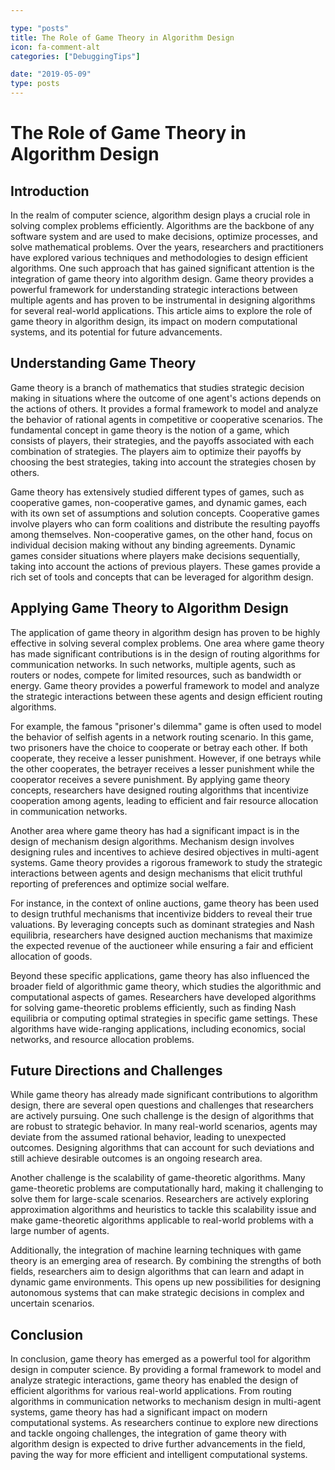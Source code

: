 ```yaml
---

type: "posts"
title: The Role of Game Theory in Algorithm Design
icon: fa-comment-alt
categories: ["DebuggingTips"]

date: "2019-05-09"
type: posts
---
```





# The Role of Game Theory in Algorithm Design

## Introduction

In the realm of computer science, algorithm design plays a crucial role in solving complex problems efficiently. Algorithms are the backbone of any software system and are used to make decisions, optimize processes, and solve mathematical problems. Over the years, researchers and practitioners have explored various techniques and methodologies to design efficient algorithms. One such approach that has gained significant attention is the integration of game theory into algorithm design. Game theory provides a powerful framework for understanding strategic interactions between multiple agents and has proven to be instrumental in designing algorithms for several real-world applications. This article aims to explore the role of game theory in algorithm design, its impact on modern computational systems, and its potential for future advancements.

## Understanding Game Theory

Game theory is a branch of mathematics that studies strategic decision making in situations where the outcome of one agent's actions depends on the actions of others. It provides a formal framework to model and analyze the behavior of rational agents in competitive or cooperative scenarios. The fundamental concept in game theory is the notion of a game, which consists of players, their strategies, and the payoffs associated with each combination of strategies. The players aim to optimize their payoffs by choosing the best strategies, taking into account the strategies chosen by others.

Game theory has extensively studied different types of games, such as cooperative games, non-cooperative games, and dynamic games, each with its own set of assumptions and solution concepts. Cooperative games involve players who can form coalitions and distribute the resulting payoffs among themselves. Non-cooperative games, on the other hand, focus on individual decision making without any binding agreements. Dynamic games consider situations where players make decisions sequentially, taking into account the actions of previous players. These games provide a rich set of tools and concepts that can be leveraged for algorithm design.

## Applying Game Theory to Algorithm Design

The application of game theory in algorithm design has proven to be highly effective in solving several complex problems. One area where game theory has made significant contributions is in the design of routing algorithms for communication networks. In such networks, multiple agents, such as routers or nodes, compete for limited resources, such as bandwidth or energy. Game theory provides a powerful framework to model and analyze the strategic interactions between these agents and design efficient routing algorithms.

For example, the famous "prisoner's dilemma" game is often used to model the behavior of selfish agents in a network routing scenario. In this game, two prisoners have the choice to cooperate or betray each other. If both cooperate, they receive a lesser punishment. However, if one betrays while the other cooperates, the betrayer receives a lesser punishment while the cooperator receives a severe punishment. By applying game theory concepts, researchers have designed routing algorithms that incentivize cooperation among agents, leading to efficient and fair resource allocation in communication networks.

Another area where game theory has had a significant impact is in the design of mechanism design algorithms. Mechanism design involves designing rules and incentives to achieve desired objectives in multi-agent systems. Game theory provides a rigorous framework to study the strategic interactions between agents and design mechanisms that elicit truthful reporting of preferences and optimize social welfare.

For instance, in the context of online auctions, game theory has been used to design truthful mechanisms that incentivize bidders to reveal their true valuations. By leveraging concepts such as dominant strategies and Nash equilibria, researchers have designed auction mechanisms that maximize the expected revenue of the auctioneer while ensuring a fair and efficient allocation of goods.

Beyond these specific applications, game theory has also influenced the broader field of algorithmic game theory, which studies the algorithmic and computational aspects of games. Researchers have developed algorithms for solving game-theoretic problems efficiently, such as finding Nash equilibria or computing optimal strategies in specific game settings. These algorithms have wide-ranging applications, including economics, social networks, and resource allocation problems.

## Future Directions and Challenges

While game theory has already made significant contributions to algorithm design, there are several open questions and challenges that researchers are actively pursuing. One such challenge is the design of algorithms that are robust to strategic behavior. In many real-world scenarios, agents may deviate from the assumed rational behavior, leading to unexpected outcomes. Designing algorithms that can account for such deviations and still achieve desirable outcomes is an ongoing research area.

Another challenge is the scalability of game-theoretic algorithms. Many game-theoretic problems are computationally hard, making it challenging to solve them for large-scale scenarios. Researchers are actively exploring approximation algorithms and heuristics to tackle this scalability issue and make game-theoretic algorithms applicable to real-world problems with a large number of agents.

Additionally, the integration of machine learning techniques with game theory is an emerging area of research. By combining the strengths of both fields, researchers aim to design algorithms that can learn and adapt in dynamic game environments. This opens up new possibilities for designing autonomous systems that can make strategic decisions in complex and uncertain scenarios.

## Conclusion

In conclusion, game theory has emerged as a powerful tool for algorithm design in computer science. By providing a formal framework to model and analyze strategic interactions, game theory has enabled the design of efficient algorithms for various real-world applications. From routing algorithms in communication networks to mechanism design in multi-agent systems, game theory has had a significant impact on modern computational systems. As researchers continue to explore new directions and tackle ongoing challenges, the integration of game theory with algorithm design is expected to drive further advancements in the field, paving the way for more efficient and intelligent computational systems.